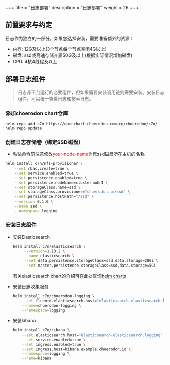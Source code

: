 +++
title = "日志部署"
description = "日志部署"
weight = 26
+++

## 前置要求与约定

日志作为独立的一部分，如果您选择安装，需要准备额外的资源：

- 内存: 12G及以上(3个节点每个节点空闲4G以上)
- 磁盘: ssd或高速存储介质50G及以上(根据实际情况增加磁盘)
- CPU: 4核4线程及以上

## 部署日志组件

<blockquote class="note">
日志非平台运行的必要组件，但如果需要安装调用链则需要安装。安装日志组件，可以统一查看日志和搜索日志。
</blockquote>

### 添加choerodon chart仓库

```
helm repo add c7n https://openchart.choerodon.com.cn/choerodon/c7n/
helm repo update
```

### 创建日志存储卷（绑定SSD磁盘）

- 粘贴命令前注意修改<span style="color: red">your-node-name</span>为您ssd磁盘所在主机的名称

```bash
helm install c7n/nfs-provisioner \
    --set rbac.create=true \
    --set service.enabled=true \
    --set persistence.enabled=true \
    --set persistence.nodeName=clusternode4 \
    --set storageClass.name=ssd \
    --set storageClass.provisioner="choerodon.io/ssd" \
    --set persistence.hostPath="/ssd" \
    --version 0.1.0 \
    --name ssd \
    --namespace logging
```

### 安装日志组件

- 安装Elasticsearch

    ```bash
    helm install c7n/elasticsearch \
         --version=1.13.2 \
         --name elasticsearch \
         --set data.persistence.storageClass=ssd,data.storage=20Gi \
         --set master.persistence.storageClass=ssd,data.storage=5Gi 
    ```

   有关elasticsearch chart的介绍可在此处查询[helm charts](https://github.com/helm/charts/tree/master/stable/elasticsearch)

- 安装日志收集服务

    ```bash
    helm install c7n/choerodon-logging \
        --set fluentd.elasticsearch.host="elasticsearch-elasticsearch.logging" \
        --name=choerodon-logging \
        --namespace=logging
    ```

- 安装kibana

    ```bash
    helm install c7n/kibana \
        --set elasticsearch.host="elasticsearch-elasticsearch.logging" \
        --set service.enabled=true \
        --set ingress.enabled=true \
        --set ingress.host=kibana.example.choerodon.io \
        --namespace=logging \
        --name=kibana
    ```
